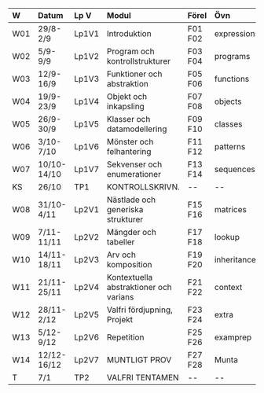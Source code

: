 | W   | Datum       | Lp V  | Modul                                  | Förel   | Övn         | Lab         |
|:----|:------------|:------|:---------------------------------------|:--------|:------------|:------------|
| W01 | 29/8-2/9    | Lp1V1 | Introduktion                           | F01 F02 | expressions | kojo        |
| W02 | 5/9-9/9     | Lp1V2 | Program och kontrollstrukturer         | F03 F04 | programs    | --          |
| W03 | 12/9-16/9   | Lp1V3 | Funktioner och abstraktion             | F05 F06 | functions   | irritext    |
| W04 | 19/9-23/9   | Lp1V4 | Objekt och inkapsling                  | F07 F08 | objects     | blockmole   |
| W05 | 26/9-30/9   | Lp1V5 | Klasser och datamodellering            | F09 F10 | classes     | --          |
| W06 | 3/10-7/10   | Lp1V6 | Mönster och felhantering               | F11 F12 | patterns    | blockbattle |
| W07 | 10/10-14/10 | Lp1V7 | Sekvenser och enumerationer            | F13 F14 | sequences   | shuffle     |
| KS  | 26/10       | TP1   | KONTROLLSKRIVN.                        | --      | --          | --          |
| W08 | 31/10-4/11  | Lp2V1 | Nästlade och generiska strukturer      | F15 F16 | matrices    | life        |
| W09 | 7/11-11/11  | Lp2V2 | Mängder och tabeller                   | F17 F18 | lookup      | words       |
| W10 | 14/11-18/11 | Lp2V3 | Arv och komposition                    | F19 F20 | inheritance | snake0      |
| W11 | 21/11-25/11 | Lp2V4 | Kontextuella abstraktioner och varians | F21 F22 | context     | snake1      |
| W12 | 28/11-2/12  | Lp2V5 | Valfri fördjupning, Projekt            | F23 F24 | extra       | Projekt0    |
| W13 | 5/12-9/12   | Lp2V6 | Repetition                             | F25 F26 | examprep    | Projekt1    |
| W14 | 12/12-16/12 | Lp2V7 | MUNTLIGT PROV                          | F27 F28 | Munta       | Munta       |
| T   | 7/1         | TP2   | VALFRI TENTAMEN                        | --      | --          | --          |